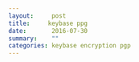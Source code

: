```yaml
---
layout:     post
title:     keybase ppg
date:       2016-07-30
summary:    ""
categories: keybase encryption pgp
---
```

